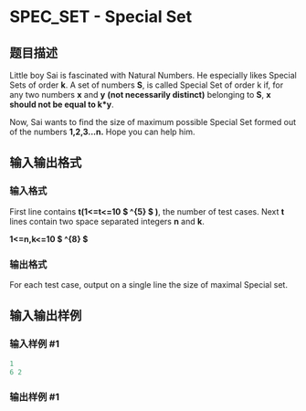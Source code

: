 # SPEC_SET - Special Set

## 题目描述

Little boy Sai is fascinated with Natural Numbers. He especially likes Special Sets of order **k**. A set of numbers **S**, is called Special Set of order k if, for any two numbers **x** and **y** **(not necessarily distinct)** belonging to **S**, **x should not be equal to k\*y**.

Now, Sai wants to find the size of maximum possible Special Set formed out of the numbers **1,2,3...n.** Hope you can help him.

## 输入输出格式

### 输入格式

First line contains **t(1<=t<=10 $ ^{5} $ )**, the number of test cases. Next **t** lines contain two space separated integers **n** and **k**.

**1<=n,k<=10 $ ^{8} $**

### 输出格式

For each test case, output on a single line the size of maximal Special set.

## 输入输出样例

### 输入样例 #1

```cpp
1
6 2
```


### 输出样例 #1

```cpp

```

